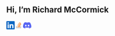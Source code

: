 ## Hi, I’m Richard McCormick

<p align="left">
<a href="https://www.linkedin.com/in/richard-mccormick-50885a16a/">
  <img align="left" alt="LinkedIn" width="22px" src="https://raw.githubusercontent.com/rmccormick314/rmccormick314/main/icons/linkedin.svg" />
</a>
<a href="https://stackoverflow.com/users/5517899/richard-mccormick">
  <img align="left" alt="Stack Overflow" width="22px" src="https://raw.githubusercontent.com/rmccormick314/rmccormick314/main/icons/Stack_Overflow_icon.svg.png" />
</a>
<a href="https://www.discordapp.com/users/108035828248276992/">
  <img align="left" alt="Discord" width="22px" src="https://raw.githubusercontent.com/rmccormick314/rmccormick314/main/icons/discord.svg" />
</a>
</p>
